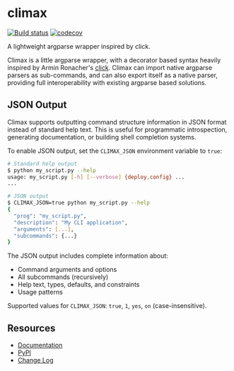 # climax

[![Build status](https://github.com/miguelgrinberg/climax/workflows/build/badge.svg)](https://github.com/miguelgrinberg/climax/actions) [![codecov](https://codecov.io/gh/miguelgrinberg/climax/branch/main/graph/badge.svg)](https://codecov.io/gh/miguelgrinberg/climax)

A lightweight argparse wrapper inspired by click.

Climax is a little argparse wrapper, with a decorator based syntax heavily
inspired by Armin Ronacher's [click](http://click.pocoo.org/). Climax can
import native argparse parsers as sub-commands, and can also export itself as
a native parser, providing full interoperability with existing argparse
based solutions.

## JSON Output

Climax supports outputting command structure information in JSON format instead of
standard help text. This is useful for programmatic introspection, generating
documentation, or building shell completion systems.

To enable JSON output, set the `CLIMAX_JSON` environment variable to `true`:

```bash
# Standard help output
$ python my_script.py --help
usage: my_script.py [-h] [--verbose] {deploy,config} ...
...

# JSON output
$ CLIMAX_JSON=true python my_script.py --help
{
  "prog": "my_script.py",
  "description": "My CLI application",
  "arguments": [...],
  "subcommands": {...}
}
```

The JSON output includes complete information about:
- Command arguments and options
- All subcommands (recursively)
- Help text, types, defaults, and constraints
- Usage patterns

Supported values for `CLIMAX_JSON`: `true`, `1`, `yes`, `on` (case-insensitive).

## Resources

- [Documentation](http://climax.readthedocs.io/en/latest/)
- [PyPI](https://pypi.python.org/pypi/climax)
- [Change Log](https://github.com/miguelgrinberg/climax/blob/main/CHANGES.md)
